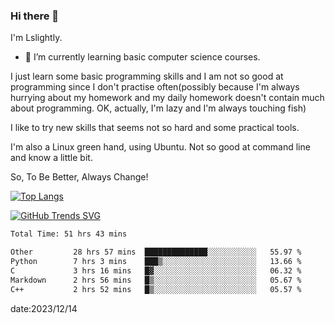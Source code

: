 ### Hi there 👋

I'm Lslightly.

- 🌱 I’m currently learning basic computer science courses.

I just learn some basic programming skills and I am not so good at programming since I don't practise often(possibly because I'm always hurrying about my homework and my daily homework doesn't contain much about programming. OK, actually, I'm lazy and I'm always touching fish)

I like to try new skills that seems not so hard and some practical tools.

I'm also a Linux green hand, using Ubuntu. Not so good at command line and know a little bit.

So, To Be Better, Always Change!

[![Top Langs](https://github-readme-stats.vercel.app/api/top-langs/?username=Lslightly&layout=compact)](https://github.com/anuraghazra/github-readme-stats)

[![GitHub Trends SVG](https://api.githubtrends.io/user/svg/Lslightly/langs)](https://githubtrends.io)

<!--START_SECTION:waka-->

```txt
Total Time: 51 hrs 43 mins

Other         28 hrs 57 mins  ██████████████░░░░░░░░░░░   55.97 %
Python        7 hrs 3 mins    ███▒░░░░░░░░░░░░░░░░░░░░░   13.66 %
C             3 hrs 16 mins   █▓░░░░░░░░░░░░░░░░░░░░░░░   06.32 %
Markdown      2 hrs 56 mins   █▒░░░░░░░░░░░░░░░░░░░░░░░   05.67 %
C++           2 hrs 52 mins   █▒░░░░░░░░░░░░░░░░░░░░░░░   05.57 %
```

<!--END_SECTION:waka-->

date:2023/12/14

